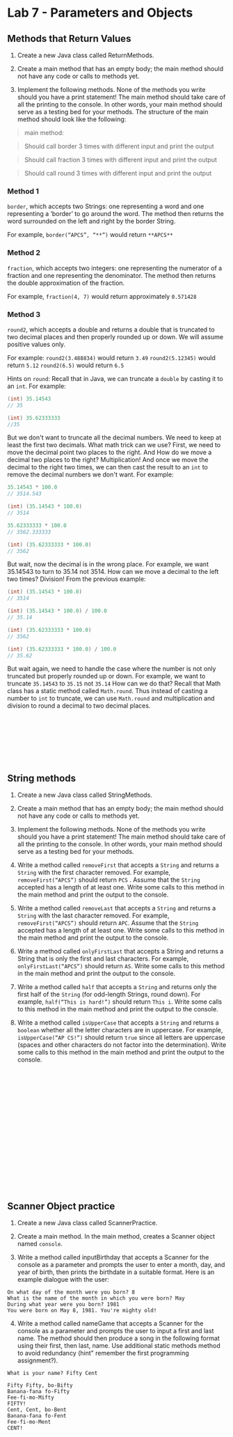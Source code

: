 # Lab 7 - Parameters and Objects

## Methods that Return Values

1. Create a new Java class called ReturnMethods. 

1. Create a main method that has an empty body; the main method should not have any code or calls to methods yet. 

1. Implement the following methods. None of the methods you write should you have a print statement! The main method should take care of all the printing to the console. 
In other words, your main method should serve as a testing bed for your methods. The structure of the main method should look like the following:

>main method:

>Should call border 3 times with different input and print the output

>Should call fraction 3 times with different input and print the output

>Should call round 3 times with different input and print the output

### Method 1
`border`, which accepts two Strings: one representing a word and one representing a ‘border’ to go around the word. The method then returns the word surrounded on the left and right by the border String.
	
For example, `border(“APCS”, “**”)` would return `**APCS**`

### Method 2

`fraction`, which accepts two integers: one representing the numerator of a fraction and one representing the denominator. The method then returns the double approximation of the fraction.
	
For example, `fraction(4, 7)` would return approximately `0.571428`


### Method 3

`round2`, which accepts a double and returns a double that is truncated to two decimal places and then properly rounded up or down. We will assume positive values only. 

For example:
`round2(3.488834)` would return `3.49`
`round2(5.12345)` would return `5.12`
`round2(6.5)` would return `6.5`

Hints on `round`: Recall that in Java, we can truncate a `double` by casting it to an `int`. For example:

```java
(int) 35.14543
// 35

(int) 35.62333333
//35
```

But we don't want to truncate all the decimal numbers. We need to keep at least the first two decimals. What math trick can we use? First, we need to move the decimal point two places to the right. And How do we move a decimal two places to the right? Multiplication! And once we move the decimal to the right two times, we can then cast the result to an `int` to remove the decimal numbers we don't want. For example:

```java
35.14543 * 100.0
// 3514.543

(int) (35.14543 * 100.0)
// 3514

35.62333333 * 100.0
// 3562.333333

(int) (35.62333333 * 100.0)
// 3562
```

But wait, now the decimal is in the wrong place. For example,  we want 35.14543 to turn to 35.14 not 3514. How can we move a decimal to the left two times? Division! From the previous example:

```java
(int) (35.14543 * 100.0)
// 3514

(int) (35.14543 * 100.0) / 100.0
// 35.14

(int) (35.62333333 * 100.0)
// 3562

(int) (35.62333333 * 100.0) / 100.0
// 35.62
```

But wait again, we need to handle the case where the number is not only truncated but properly rounded up or down. For example, we want to truncate `35.14543` to `35.15` not `35.14` How can we do that? Recall that Math class has a static method called ```Math.round```. Thus instead of casting a number to `int` to truncate, we can use `Math.round` and multiplication and division to round a decimal to two decimal places. 

<br></br>
<br></br>
<br></br>
## String methods

1. Create a new Java class called StringMethods. 

1. Create a main method that has an empty body; the main method should not have any code or calls to methods yet. 

1. Implement the following methods. None of the methods you write should you have a print statement! The main method should take care of all the printing to the console. 
In other words, your main method should serve as a testing bed for your methods. 

1. Write a method called `removeFirst` that accepts a `String` and returns a `String` with the first character removed. For example, `removeFirst(“APCS”)` should return `PCS` . Assume that the `String` accepted has a length of at least one. Write some calls to this method in the main method and print the output to the console. 
 
1. Write a method called `removeLast` that accepts a `String` and returns a `String` with the last character removed. For example, `removeFirst(“APCS”)` should return `APC`. Assume that the `String` accepted has a length of at least one. Write some calls to this method in the main method and print the output to the console.  
 
 
1. Write a method called `onlyFirstLast` that accepts a String and returns a String that is only the first and last characters. For example, `onlyFirstLast(“APCS”)` should return `AS`. 
Write some calls to this method in the main method and print the output to the console. 
 
1. Write a method called `half` that accepts a `String` and returns only the first half of the `String` (for odd-length Strings, round down). For example, `half(“This is hard!”)` should return `This i`. Write some calls to this method in the main method and print the output to the console. 

1. Write a method called `isUpperCase` that accepts a `String` and returns a `boolean` whether all the letter characters are in uppercase. For example, `isUpperCase(“AP CS!”)` should return `true` since all letters are uppercase (spaces and other characters do not factor into the determination). Write some calls to this method in the main method and print the output to the console. 

<br></br>
<br></br>
<br></br>
<br></br>
<br></br>
<br></br><br></br><br></br>
## Scanner Object practice

1. Create a new Java class called ScannerPractice. 

1. Create a main method.  In the main method, creates a Scanner object named `console`. 

1. Write a method called inputBirthday that accepts a Scanner for the
console as a parameter and prompts the user to enter a month, day, and
year of birth, then prints the birthdate in a suitable format. Here is an
example dialogue with the user:

```
On what day of the month were you born? 8
What is the name of the month in which you were born? May
During what year were you born? 1981
You were born on May 8, 1981. You're mighty old!
```
 
4. Write a method called nameGame that accepts a Scanner for the console as a parameter and prompts the user to input a first and last name. The method should then produce a song in the following format using their first, then last, name. Use additional static methods method to avoid redundancy (hint" remember the first programming assignment?).

```
What is your name? Fifty Cent

Fifty Fifty, bo-Bifty
Banana-fana fo-Fifty
Fee-fi-mo-Mifty
FIFTY!
Cent, Cent, bo-Bent
Banana-fana fo-Fent
Fee-fi-mo-Ment
CENT!
```
